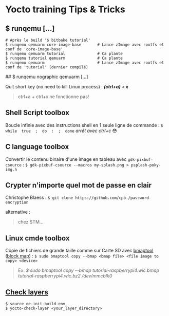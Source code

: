 
# Yocto training Tips & Tricks

## $ runqemu [...]

```
# Après le build '$ bitbake tutorial'
$ runqemu qemuarm core-image-base       # Lance zImage avec rootfs et conf de 'core-image-base'
$ runqemu qemuarm tutorial              # Ca plante
$ runqemu tutorial qemuarm              # Ca plante
$ runqemu qemuarm                       # Lance zImage avec rootfs et conf de 'tutorial' (dernier compilé)
```

## $ runqemu nographic qemuarm [...]

Quit short key (no need to kill Linux process) : _**(ctrl+a) + x**_
> ctrl+a + ctrl+x    ne fonctionne pas!

## Shell Script toolbox

Boucle infinie avec des instructions shell en 1 seule ligne de commande :
```$ while  true  ;  do  :  ;  done```
*arrêt avec ctrl+c* :flushed:

## C language toolbox

Convertir le contenu binaire d'une image en tableau avec ```gdk-pixbuf-csource``` :
```$ gdk-pixbuf-csource --macros my-splash.png > psplash-poky-img.h```

## Crypter n'importe quel mot de passe en clair
Christophe Blaess :
```$ git clone https://github.com/cpb-/password-encryption```

alternative :
> chez STM...

## Linux cmde toolbox

Copie de fichiers de grande taille comme sur Carte SD avec [bmaptool](https://manpages.ubuntu.com/manpages/trusty/man1/bmaptool.1.html) ([block map](https://github.com/intel/bmap-tools)) :
```$ sudo bmaptool copy --bmap <bmap file> <file image to copy> <device>```
> Ex:
> _$ sudo bmaptool copy --bmap tutorial-raspberrypi4.wic.bmap tutorial-raspberrypi4.wic.bz2 /dev/mmcblk0_

## [Check layers](https://docs.yoctoproject.org/dev/dev-manual/layers.html#yocto-check-layer-script)

```
$ source oe-init-build-env
$ yocto-check-layer <your_layer_directory>
```

